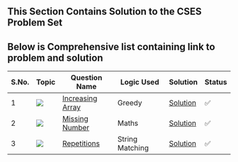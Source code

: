## This Section Contains Solution to the CSES Problem Set
## Below is Comprehensive list containing link to problem and solution


S.No. | Topic | Question Name | Logic Used | Solution | Status |
------|---------------|------------|-------|------|------|
1 | ![](https://img.shields.io/badge/Arrays-f0772b?style=for-the-badge&logo=array&logoColor=black) | [Increasing Array](https://cses.fi/problemset/task/1094/) | Greedy | [Solution](https://github.com/himanshugupta09/Competitive_Programming/blob/main/CSES-ProblemSet/Increasing-Array.cpp) | ✅ |
2 | ![](https://img.shields.io/badge/Numbers-f0772b?style=for-the-badge&logo=array&logoColor=black) | [Missing Number](https://cses.fi/problemset/task/1083/) | Maths | [Solution](https://github.com/himanshugupta09/Competitive_Programming/blob/main/CSES-ProblemSet/missing-number.cpp) | ✅ |
3 | ![](https://img.shields.io/badge/String-f0772b?style=for-the-badge&logo=array&logoColor=black) | [Repetitions](https://cses.fi/problemset/task/1069/) | String Matching | [Solution](https://github.com/himanshugupta09/Competitive_Programming/blob/main/CSES-ProblemSet/repetitions.cpp) | ✅ |





